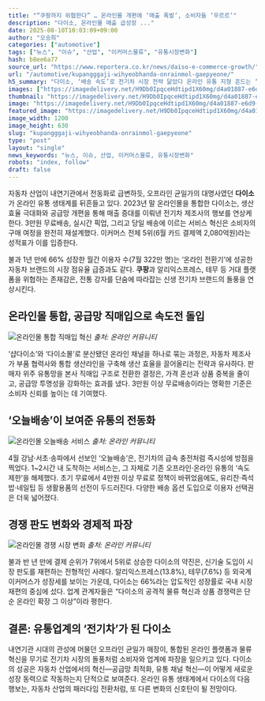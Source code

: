 ```yaml
---
title: "“쿠팡까지 위협한다” … 온라인몰 개편에 ‘매출 폭발’, 소비자들 ‘우르르’"
description: "다이소, 온라인몰 매출 급성장 ..."
date: 2025-08-10T10:03:09+09:00
author: "오승희"
categories: ["automotive"]
tags: ["뉴스", "이슈", "산업", "이커머스물류", "유통시장변화"]
hash: b8ee6a77
source_url: "https://www.reportera.co.kr/news/daiso-e-commerce-growth/"
url: "/automotive/kupangggaji-wihyeobhanda-onrainmol-gaepyeone/"
h5_summary: "다이소, ‘배송 속도’로 전기차 시장 전략 닮았다 온라인 유통 지형 흔드는 ‘물류 혁신’의 경제학"
images: ["https://imagedelivery.net/H9Db0IpqceHdtipd1X60mg/d4a01887-e6d9-4f2d-7525-bf96662ae300/public", "https://imagedelivery.net/H9Db0IpqceHdtipd1X60mg/1238d5d8-f1a6-4f91-cfc2-5350803d4200/public", "https://imagedelivery.net/H9Db0IpqceHdtipd1X60mg/256344ad-a7b6-49da-3a06-711c172a8f00/public", "https://imagedelivery.net/H9Db0IpqceHdtipd1X60mg/b69b70bc-fb9e-46b5-b1c9-d7a42469c900/public"]
thumbnail: "https://imagedelivery.net/H9Db0IpqceHdtipd1X60mg/d4a01887-e6d9-4f2d-7525-bf96662ae300/public"
image: "https://imagedelivery.net/H9Db0IpqceHdtipd1X60mg/d4a01887-e6d9-4f2d-7525-bf96662ae300/public"
featured_image: "https://imagedelivery.net/H9Db0IpqceHdtipd1X60mg/d4a01887-e6d9-4f2d-7525-bf96662ae300/public"
image_width: 1200
image_height: 630
slug: "kupangggaji-wihyeobhanda-onrainmol-gaepyeone"
type: "post"
layout: "single"
news_keywords: "뉴스, 이슈, 산업, 이커머스물류, 유통시장변화"
robots: "index, follow"
draft: false
---
```


자동차 산업이 내연기관에서 전동화로 급변하듯, 오프라인 균일가의 대명사였던 **다이소**가 온라인 유통 생태계를 뒤흔들고 있다. 2023년 말 온라인몰을 통합한 다이소는, 생산 효율 극대화와 공급망 개편을 통해 매출 증대를 이뤄낸 전기차 제조사의 행보를 연상케 한다. 3만원 무료배송, 실시간 픽업, 그리고 당일 배송에 이르는 서비스 혁신은 소비자의 구매 여정을 완전히 재설계했다. 이커머스 전체 5위(6월 카드 결제액 2,080억원)라는 성적표가 이를 입증한다.

불과 1년 만에 66% 성장한 월간 이용자 수(7월 322만 명)는 ‘온라인 전환기’에 성공한 자동차 브랜드의 시장 점유율 급증과도 같다. **쿠팡**과 알리익스프레스, 테무 등 거대 플랫폼을 위협하는 존재감은, 전통 강자를 단숨에 따라잡는 신생 전기차 브랜드의 돌풍을 연상시킨다.

## 온라인몰 통합, 공급망 직매입으로 속도전 돌입

![온라인몰 통합 직매입 혁신](https://imagedelivery.net/H9Db0IpqceHdtipd1X60mg/b69b70bc-fb9e-46b5-b1c9-d7a42469c900/public)
*출처: 온라인 커뮤니티*


‘샵다이소’와 ‘다이소몰’로 분산됐던 온라인 채널을 하나로 묶는 과정은, 자동차 제조사가 부품 협력사와 통합 생산라인을 구축해 생산 효율을 끌어올리는 전략과 유사하다. 판매자 위주 유통망을 본사 직매입 구조로 전환한 결정은, 가격 혼선과 상품 중복을 줄이고, 공급망 투명성을 강화하는 효과를 냈다. 3만원 이상 무료배송이라는 명확한 기준은 소비자 신뢰를 높이는 데 기여했다.

## ‘오늘배송’이 보여준 유통의 전동화

![온라인몰 오늘배송 서비스](https://imagedelivery.net/H9Db0IpqceHdtipd1X60mg/1238d5d8-f1a6-4f91-cfc2-5350803d4200/public)
*출처: 온라인 커뮤니티*


4월 강남·서초·송파에서 선보인 ‘오늘배송’은, 전기차의 급속 충전처럼 즉시성에 방점을 찍었다. 1~2시간 내 도착하는 서비스는, 그 자체로 기존 오프라인·온라인 유통의 ‘속도 제한’을 해제했다. 초기 무료에서 4만원 이상 무료로 정책이 바뀌었음에도, 유리잔·즉석밥·네일팁 등 생활용품의 선전이 두드러진다. 다양한 배송 옵션 도입으로 이용자 선택권은 더욱 넓어졌다.

## 경쟁 판도 변화와 경제적 파장

![온라인몰 경쟁 시장 변화](https://imagedelivery.net/H9Db0IpqceHdtipd1X60mg/256344ad-a7b6-49da-3a06-711c172a8f00/public)
*출처: 온라인 커뮤니티*


불과 반 년 만에 결제 순위가 7위에서 5위로 상승한 다이소의 약진은, 신기술 도입이 시장 판도를 재편하는 전형적인 사례다. 알리익스프레스(13.8%), 테무(7.6%) 등 외국계 이커머스가 성장세를 보이는 가운데, 다이소는 66%라는 압도적인 성장률로 국내 시장 재편의 중심에 섰다. 업계 관계자들은 “다이소의 공격적 물류 혁신과 상품 경쟁력은 단순 온라인 확장 그 이상”이라 평한다.

## 결론: 유통업계의 ‘전기차’가 된 다이소

내연기관 시대의 관성에 머물던 오프라인 균일가 매장이, 통합된 온라인 플랫폼과 물류 혁신을 무기로 전기차 시장의 돌풍처럼 소비자와 업계에 파장을 일으키고 있다. 다이소의 성공은 자동차 산업에서의 혁신—공급망 최적화, 유통 채널 혁신—이 어떻게 새로운 성장 동력으로 작동하는지 단적으로 보여준다. 온라인 유통 생태계에서 다이소의 다음 행보는, 자동차 산업의 패러다임 전환처럼, 또 다른 변화의 신호탄이 될 전망이다.

